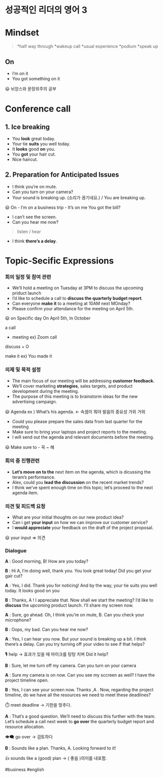 # 성공적인 리더의 영어 3

# Mindset

> *half way through
*wakeup call
*usual experience
*podium
*speak up
> 

## On

- I’m on it
- You got something on it

<aside>
😃 뉘앙스와 문장위주의 공부

</aside>

# Conference call

## 1. Ice breaking

- You **look** great today.
- Your tie **suits** you well today.
- It **looks** good **on** you.
- You **got** your hair cut.
- Nice haircut.

## 2. Preparation for Anticipated Issues

- I think you’re on mute.
- Can you turn on your camera?
- Your sound is breaking up. (소리가 끊기네요.) / You are breaking up.

<aside>
😃 On 
- I’m on a business trip
- It’s on me
You got the bill?

</aside>

- I can’t see the screen.
- Can you hear me now?

> listen / hear
> 
- I think **there’s a delay**.

# Topic-Secific Expressions

### 회의 일정 및 참여 관련

- We’ll hold a meeting on Tuesday at 3PM to discuss the upcoming priduct launch
- I’d like to schedule a call to **discuss the quarterly budget report**.
- Can everyone **make it** to a meeting at 10AM next MOnday?
- Please confirm your attendance for the meeting on April 5th.

<aside>
😃 on Specific day
On April 5th, In October

a call 
- meeting
ex) Zoom call

discuss  + O

make it 
ex) You made it

</aside>

### 의제 및 목적 설정

- The main focus of our meeting will be addressing **customer feedback.**
- We’ll cover marketing **strategies**, sales targets, and product development during the meeting.
- The purpose of this meeting is to brainstorm ideas for the new advertising campaign.

<aside>
😃 Agenda
ex ) What’s his agenda. ← 속셈이 뭐야
발음의 중요성 가위 거위

</aside>

- Could you please prepare the sales data from last quarter for the meeting
- Make sure to bring your laptops and project reports to the meeting.
- I will send out the agenda and relevant documents before the meeting.

<aside>
😃 Make sure to
- 꼭 ~ 해

</aside>

### 회의 중 진행관련

- **Let’s move on to the** next item on the agenda, which is dicussing the teram’s performance.
- Alex, could you **lead the discussion** on the recent market trends?
- I think we’ve spent enough time on this topic; let’s proceed to the next agenda item.

### 의견 및 피드백 요청

- What are your initial thoughts on our new product idea?
- Can i get **your input** on how we can improve our customer service?
- I **would appreciate** your feedback on the draft of the project proposal.

<aside>
😃 your input ⇒ 의견

</aside>

### Dialogue

**A** : Good morning, B! How are you today?

**B** : Hi A, I’m doing well, thank you. You look great today! Did you get your gair cut?

**A** : Yes, I did. Thank you for noticing! And by the way, your tie suits you well today. It looks good on you

**B** : Thanks, A ! I appreciate that. Now shall we start the meeting? I’d like to **discuss** the upcoming product launch. I’ll share my screen now.

**A** : Sure, go ahead. Oh, I think you’re on mute, B. Can you check your microphone?

**B** : Oops, my bad. Can you hear me now?

**A** : Yes, I can hear you now. But your sound is breaking up a bit. I think there’s a delay. Can you try turning off your video to see if that helps?

<aside>
🎙️ help → 효과가 있을 때
마이크를 탕탕 치며 Did it help?

</aside>

**B** :  Sure, let me turn off my camera. Can you turn on your camera

**A** : Sure my camera is on now. Can you see my sccreen as well? I have the project timeline open.

**B** : Yes, I can see your screen now. Thanks ,A . Now, regarding the project timeline, do we have all the resources we need to meet these deadlines?

<aside>
⏱️ meet deadline  → 기한을 맞추다.

</aside>

**A** : That’s a good question. We’ll need to discuss this further with the team. Let’s schedule a call next week to **go over** the quarterly budget report and resource allocation.

<aside>
👁️‍🗨️ go over → 검토하다

</aside>

**B** : Sounds like a plan. Thanks, A. Looking forward to it!

<aside>
👍 sounds like a (good) plan → ( 좋음 )의미를 내포함.

</aside>

#business
#english
